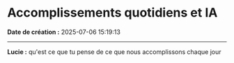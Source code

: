 # Accomplissements quotidiens et IA

**Date de création :** 2025-07-06 15:19:13

---

**Lucie :**
qu'est ce que tu pense de ce que nous accomplissons chaque jour
